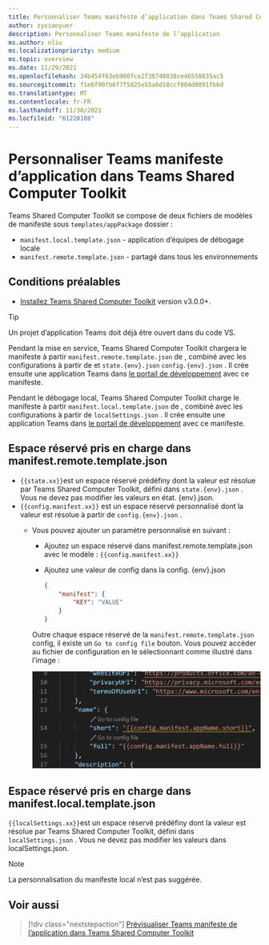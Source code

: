 ```yaml
---
title: Personnaliser Teams manifeste d’application dans Teams Shared Computer Toolkit
author: zyxiaoyuer
description: Personnaliser Teams manifeste de l’application
ms.author: nliu
ms.localizationpriority: medium
ms.topic: overview
ms.date: 11/29/2021
ms.openlocfilehash: 34b454f63eb900fce2f38748838ce46558835ac5
ms.sourcegitcommit: f1e6f90fb6f7f5825e55a6d18ccf004d0091fb6d
ms.translationtype: MT
ms.contentlocale: fr-FR
ms.lasthandoff: 11/30/2021
ms.locfileid: "61228108"
---
```

# <a name="customize-teams-app-manifest-in-teams-toolkit"></a>Personnaliser Teams manifeste d’application dans Teams Shared Computer Toolkit

Teams Shared Computer Toolkit se compose de deux fichiers de modèles de manifeste sous `templates/appPackage` dossier :

- `manifest.local.template.json` - application d’équipes de débogage locale
- `manifest.remote.template.json` - partagé dans tous les environnements

## <a name="prerequisite"></a>Conditions préalables

* [Installez Teams Shared Computer Toolkit](https://marketplace.visualstudio.com/items?itemName=TeamsDevApp.ms-teams-vscode-extension) version v3.0.0+.

> [!TIP]
> Un projet d’application Teams doit déjà être ouvert dans du code VS.

Pendant la mise en service, Teams Shared Computer Toolkit chargera le manifeste à partir `manifest.remote.template.json` de , combiné avec les configurations à partir de et `state.{env}.json` `config.{env}.json` . Il crée ensuite une application Teams dans [le portail de développement](https://dev.teams.microsoft.com/apps) avec ce manifeste.

Pendant le débogage local, Teams Shared Computer Toolkit charge le manifeste à partir `manifest.local.template.json` de , combiné avec les configurations à partir de `localSettings.json` . Il crée ensuite une application Teams dans [le portail de développement](https://dev.teams.microsoft.com/apps) avec ce manifeste.

## <a name="supported-placeholder-in-manifestremotetemplatejson"></a>Espace réservé pris en charge dans manifest.remote.template.json

- `{{state.xx}}`est un espace réservé prédéfiny dont la valeur est résolue par Teams Shared Computer Toolkit, défini dans `state.{env}.json` . Vous ne devez pas modifier les valeurs en état. {env}.json.
- `{{config.manifest.xx}}` est un espace réservé personnalisé dont la valeur est résolue à partir de `config.{env}.json` .
  - Vous pouvez ajouter un paramètre personnalisé en suivant :
    - Ajoutez un espace réservé dans manifest.remote.template.json avec le modèle : `{{config.manifest.xx}}`
    - Ajoutez une valeur de config dans la config. {env}.json

        ```json
        {
            "manifest": {
                "KEY": "VALUE"
            }
        }
        ```

    Outre chaque espace réservé de la `manifest.remote.template.json` config, il existe un `Go to config file` bouton. Vous pouvez accéder au fichier de configuration en le sélectionnant comme illustré dans l’image :

    ![go to config file](./images/gotoconfigfile.png)

## <a name="supported-placeholder-in-manifestlocaltemplatejson"></a>Espace réservé pris en charge dans manifest.local.template.json

`{{localSettings.xx}}`est un espace réservé prédéfiny dont la valeur est résolue par Teams Shared Computer Toolkit, défini dans `localSettings.json` . Vous ne devez pas modifier les valeurs dans localSettings.json.

 > [!NOTE]
 > La personnalisation du manifeste local n’est pas suggérée.

## <a name="see-also"></a>Voir aussi

> [!div class="nextstepaction"]
> [Prévisualiser Teams manifeste de l’application dans Teams Shared Computer Toolkit](TeamsFx-manifest-preview.md)
